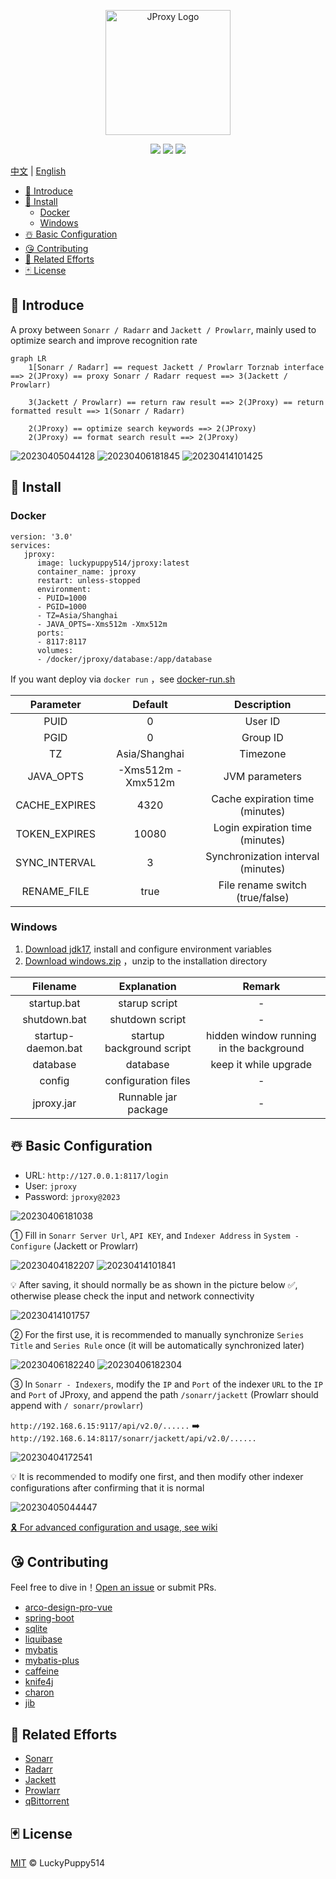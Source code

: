 <p align="center">
  <a href="https://github.com/LuckyPuppy514/jproxy">
    <img alt="JProxy Logo" width="200" src="https://raw.githubusercontent.com/LuckyPuppy514/image/main/2023/2023-04-02/logo.png">
  </a>
</p>
<p align="center">
  <a href="https://github.com/LuckyPuppy514/jproxy"><img allt="stars" src="https://badgen.net/github/stars/LuckyPuppy514/jproxy"/></a>
  <a href="https://github.com/LuckyPuppy514/jproxy"><img allt="forks" src="https://badgen.net/github/forks/LuckyPuppy514/jproxy"/></a>
  <a href="./LICENSE"><img allt="MIT License" src="https://badgen.net/github/license/LuckyPuppy514/jproxy"/></a>
</p>

[中文](https://github.com/LuckyPuppy514/jproxy/blob/main/README.md) | [English](https://github.com/LuckyPuppy514/jproxy/blob/main/README.en_US.md)

- [🌟 Introduce](#-introduce)
- [🧱 Install](#-install)
  - [Docker](#docker)
  - [Windows](#windows)
- [☃️ Basic Configuration](#️-basic-configuration)
- [😘 Contributing](#-contributing)
- [👏 Related Efforts](#-related-efforts)
- [🃏 License](#-license)

## 🌟 Introduce

A proxy between `Sonarr / Radarr` and `Jackett / Prowlarr`, mainly used to optimize search and improve recognition rate

```mermaid
graph LR
    1[Sonarr / Radarr] == request Jackett / Prowlarr Torznab interface ==> 2(JProxy) == proxy Sonarr / Radarr request ==> 3(Jackett / Prowlarr)

    3(Jackett / Prowlarr) == return raw result ==> 2(JProxy) == return formatted result ==> 1(Sonarr / Radarr)
    
    2(JProxy) == optimize search keywords ==> 2(JProxy)
    2(JProxy) == format search result ==> 2(JProxy)
```

![20230405044128](https://github.com/LuckyPuppy514/image/raw/main/2023/2023-04-05/20230405044128.webp)
![20230406181845](https://github.com/LuckyPuppy514/image/raw/main/2023/2023-04-06/20230406181845.webp)
![20230414101425](https://github.com/LuckyPuppy514/image/raw/main/2023/2023-04-14/20230414101425.webp)

## 🧱 Install

### Docker

```text
version: '3.0'
services:
   jproxy:
      image: luckypuppy514/jproxy:latest
      container_name: jproxy
      restart: unless-stopped
      environment:
      - PUID=1000
      - PGID=1000
      - TZ=Asia/Shanghai
      - JAVA_OPTS=-Xms512m -Xmx512m
      ports:
      - 8117:8117
      volumes:
      - /docker/jproxy/database:/app/database
```

If you want deploy via `docker run` ，see [docker-run.sh](https://github.com/LuckyPuppy514/jproxy/blob/main/docker/docker-run.sh)

|   Parameter   |      Default      |            Description             |
| :-----------: | :---------------: | :--------------------------------: |
|     PUID      |         0         |              User ID               |
|     PGID      |         0         |              Group ID              |
|      TZ       |   Asia/Shanghai   |              Timezone              |
|   JAVA_OPTS   | -Xms512m -Xmx512m |           JVM parameters           |
| CACHE_EXPIRES |       4320        |  Cache expiration time (minutes)   |
| TOKEN_EXPIRES |       10080       |  Login expiration time (minutes)   |
| SYNC_INTERVAL |         3         | Synchronization interval (minutes) |
|  RENAME_FILE  |       true        |  File rename switch (true/false)   |

### Windows

1. [Download jdk17](https://kutt.lckp.top/yrnerc), install and configure environment variables
2. [Download windows.zip](https://github.com/LuckyPuppy514/jproxy/releases) ，unzip to the installation directory

|      Filename      |        Explanation        |                 Remark                  |
| :----------------: | :-----------------------: | :-------------------------------------: |
|    startup.bat     |       starup script       |                    -                    |
|    shutdown.bat    |      shutdown script      |                    -                    |
| startup-daemon.bat | startup background script | hidden window running in the background |
|      database      |         database          |          keep it while upgrade          |
|       config       |    configuration files    |                    -                    |
|     jproxy.jar     |   Runnable jar package    |                    -                    |

## ☃️ Basic Configuration

- URL: `http://127.0.0.1:8117/login`
- User: `jproxy`
- Password: `jproxy@2023`

![20230406181038](https://github.com/LuckyPuppy514/image/raw/main/2023/2023-04-06/20230406181038.webp)

① Fill in `Sonarr Server Url`, `API KEY`, and `Indexer Address` in `System -  Configure` (Jackett or Prowlarr)

![20230404182207](https://github.com/LuckyPuppy514/image/raw/main/2023/2023-04-04/20230404182207.webp)
![20230414101841](https://github.com/LuckyPuppy514/image/raw/main/2023/2023-04-14/20230414101841.webp)

💡 After saving, it should normally be as shown in the picture below ✅, otherwise please check the input and network connectivity

![20230414101757](https://github.com/LuckyPuppy514/image/raw/main/2023/2023-04-14/20230414101757.webp)

② For the first use, it is recommended to manually synchronize `Series Title` and `Series Rule` once (it will be automatically synchronized later)

![20230406182240](https://github.com/LuckyPuppy514/image/raw/main/2023/2023-04-06/20230406182240.webp)
![20230406182304](https://github.com/LuckyPuppy514/image/raw/main/2023/2023-04-06/20230406182304.webp)

③ In `Sonarr - Indexers`, modify the `IP` and `Port` of the indexer `URL` to the `IP` and `Port` of JProxy, and append the path `/sonarr/jackett` (Prowlarr should append with `/ sonarr/prowlarr`)

`http://192.168.6.15:9117/api/v2.0/......` ➡️ `http://192.168.6.14:8117/sonarr/jackett/api/v2.0/......`
  
![20230404172541](https://github.com/LuckyPuppy514/image/raw/main/2023/2023-04-04/20230404172541.webp)

💡 It is recommended to modify one first, and then modify other indexer configurations after confirming that it is normal

![20230405044447](https://github.com/LuckyPuppy514/image/raw/main/2023/2023-04-05/20230405044447.webp)

[🎗️ For advanced configuration and usage, see wiki](https://github.com/LuckyPuppy514/jproxy/wiki)

## 😘 Contributing

Feel free to dive in！[Open an issue](https://github.com/LuckyPuppy514/jproxy/issues/new/choose) or submit PRs.

- [arco-design-pro-vue](https://github.com/arco-design/arco-design-pro-vue)
- [spring-boot](https://github.com/spring-projects/spring-boot)
- [sqlite](https://github.com/sqlite/sqlite)
- [liquibase](https://github.com/liquibase/liquibase)
- [mybatis](https://github.com/mybatis/mybatis-3)
- [mybatis-plus](https://github.com/baomidou/mybatis-plus)
- [caffeine](https://github.com/ben-manes/caffeine)
- [knife4j](https://github.com/xiaoymin/knife4j)
- [charon](https://github.com/mkopylec/charon-spring-boot-starter)
- [jib](https://github.com/GoogleContainerTools/jib)

## 👏 Related Efforts

- [Sonarr](https://github.com/Sonarr/Sonarr)
- [Radarr](https://github.com/radarr/radarr)
- [Jackett](https://github.com/Jackett/Jackett)
- [Prowlarr](https://github.com/Prowlarr/Prowlarr)
- [qBittorrent](https://github.com/qbittorrent/qBittorrent)

## 🃏 License

[MIT](https://github.com/LuckyPuppy514/jproxy/blob/main/LICENSE) © LuckyPuppy514
